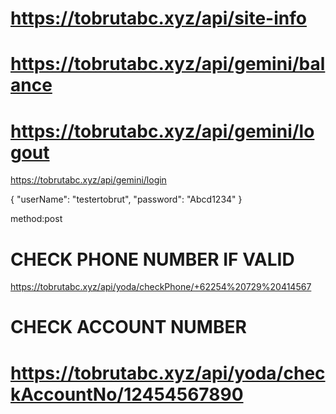 # https://tobrutabc.xyz/api/site-info

# https://tobrutabc.xyz/api/gemini/balance

# https://tobrutabc.xyz/api/gemini/logout

https://tobrutabc.xyz/api/gemini/login

{
"userName": "testertobrut",
"password": "Abcd1234"
}

method:post

# CHECK PHONE NUMBER IF VALID

https://tobrutabc.xyz/api/yoda/checkPhone/+62254%20729%20414567

# CHECK ACCOUNT NUMBER

# https://tobrutabc.xyz/api/yoda/checkAccountNo/12454567890
